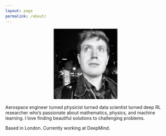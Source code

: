 ```yaml
---
layout: page
permalink: /about/
---
```


<center>
	<img src="/images/me.png" height="220" width="200">
</center>

Aerospace engineer turned physicist turned data scientist turned deep RL researcher who’s passionate about mathematics, physics, and machine learning. I love finding beautiful solutions to challenging problems.

Based in London. Currently working at DeepMind.
